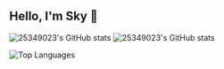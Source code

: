 ## Hello, I'm Sky 🌵

![25349023's GitHub stats](https://githubstat-25349023.vercel.app/api?username=25349023&show_icons=true&include_all_commits=true&bg_color=222b25DD&theme=merko#gh-dark-mode-only)
![25349023's GitHub stats](https://githubstat-25349023.vercel.app/api?username=25349023&show_icons=true&theme=flag-india#gh-light-mode-only)

![Top Languages](https://githubstat-25349023.vercel.app/api/top-langs/?username=25349023&layout=compact&hide=jupyter%20notebook&bg_color=222b25DD&theme=merko)



<!--
**25349023/25349023** is a ✨ _special_ ✨ repository because its `README.md` (this file) appears on your GitHub profile.

Here are some ideas to get you started:

- 🔭 I’m currently working on ...
- 🌱 I’m currently learning ...
- 👯 I’m looking to collaborate on ...
- 🤔 I’m looking for help with ...
- 💬 Ask me about ...
- 📫 How to reach me: ...
- 😄 Pronouns: ...
- ⚡ Fun fact: ...
-->
